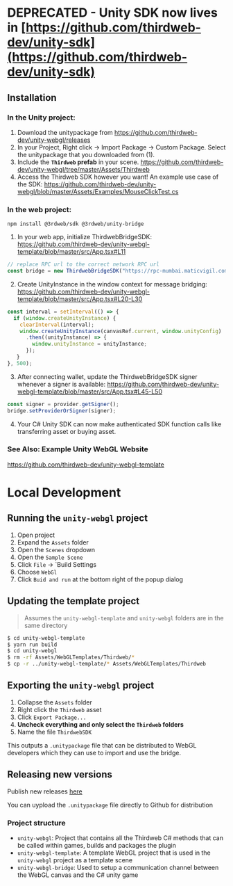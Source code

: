 # DEPRECATED - Unity SDK now lives in [https://github.com/thirdweb-dev/unity-sdk](https://github.com/thirdweb-dev/unity-sdk)

## Installation

### In the Unity project:
1. Download the unitypackage from https://github.com/thirdweb-dev/unity-webgl/releases
2. In your Project, Right click -> Import Package -> Custom Package. Select the unitypackage that you downloaded from (1).
3. Include the **`Thirdweb` prefab** in your scene. https://github.com/thirdweb-dev/unity-webgl/tree/master/Assets/Thirdweb
4. Access the Thirdweb SDK however you want! An example use case of the SDK: https://github.com/thirdweb-dev/unity-webgl/blob/master/Assets/Examples/MouseClickTest.cs


### In the web project:
```
npm install @3rdweb/sdk @3rdweb/unity-bridge
```
1. In your web app, initialize ThirdwebBridgeSDK: https://github.com/thirdweb-dev/unity-webgl-template/blob/master/src/App.tsx#L11
```javascript
// replace RPC url to the correct network RPC url
const bridge = new ThirdwebBridgeSDK("https://rpc-mumbai.maticvigil.com")
```
2. Create UnityInstance in the window context for message bridging: https://github.com/thirdweb-dev/unity-webgl-template/blob/master/src/App.tsx#L20-L30
```javascript
const interval = setInterval(() => {
  if (window.createUnityInstance) {
    clearInterval(interval);
    window.createUnityInstance(canvasRef.current, window.unityConfig)
      .then((unityInstance) => {
        window.unityInstance = unityInstance;
      });
   }
}, 500);
```
3. After connecting wallet, update the ThirdwebBridgeSDK signer whenever a signer is available: https://github.com/thirdweb-dev/unity-webgl-template/blob/master/src/App.tsx#L45-L50
```javascript
const signer = provider.getSigner();
bridge.setProviderOrSigner(signer);
```
4. Your C# Unity SDK can now make authenticated SDK function calls like transferring asset or buying asset.

### See Also: Example Unity WebGL Website
https://github.com/thirdweb-dev/unity-webgl-template

# Local Development

## Running the `unity-webgl` project

1. Open project
2. Expand the `Assets` folder
3. Open the `Scenes` dropdown
4. Open the `Sample Scene`
5. Click `File` -> `Build Settings
6. Choose `WebGl`
7. Click `Buid and run` at the bottom right of the popup dialog

## Updating the template project

> Assumes the `unity-webgl-template` and `unity-webgl` folders are in the
> same directory

```bash
$ cd unity-webgl-template
$ yarn run build
$ cd unity-webgl
$ rm -rf Assets/WebGLTemplates/Thirdweb/*
$ cp -r ../unity-webgl-template/* Assets/WebGLTemplates/Thirdweb
```

## Exporting the `unity-webgl` project

1. Collapse the `Assets` folder
2. Right click the `Thirdweb` asset
3. Click `Export Package...`
4. **Uncheck everything and only select the `Thirdweb` folders**
5. Name the file `ThirdwebSDK`

This outputs a `.unitypackage` file that can be distributed to WebGL developers
which they can use to import and use the bridge.

## Releasing new versions

Publish new releases [here](https://github.com/thirdweb-dev/unity-webgl/releases)

You can uypload the `.unitypackage` file directly to Github for distribution

### Project structure

- `unity-webgl`: Project that contains all the Thirdweb C# methods that can be called within games, builds and packages the plugin
- `unity-webgl-template`: A template WebGL project that is used in the `unity-webgl` project as a template scene
- `unity-webgl-bridge`: Used to setup a communication channel between the WebGL canvas and the C# unity game
